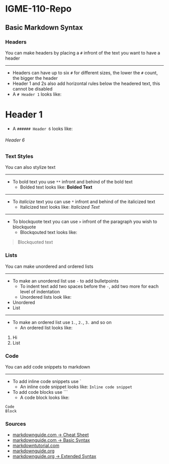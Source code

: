 # IGME-110-Repo

## Basic Markdown Syntax

### Headers

You can make headers by placing a `#` infront of the text you want to have a header

---
  - Headers can have up to six `#` for different sizes, the lower the `#` count, the bigger the header
  - Header 1 and 2s also add horizontal rules below the headered text, this cannot be disabled
  - A `# Header 1` looks like:
# Header 1
  - A `###### Header 6` looks like:
###### Header 6

### Text Styles

You can also stylize text

---
  - To bold text you use `**` infront and behind of the bold text
    - Bolded text looks like:
**Bolded Text**
---
  - To *italicize* text you can use `*` infront and behind of the italicized text
    - Italicized text looks like:
*Italicized Text*
---
  - To blockquote text you can use `>` infront of the paragraph you wish to blockquote
    - Blockqouted text looks like:
> Blockquoted text

### Lists

You can make unordered and ordered lists

---
- To make an unordered list use `-` to add bulletpoints
  - To indent text add two spaces before the `-`, add two more for each level of indentation
  - Unordered lists look like:
- Unordered
- List
---
- To make an ordered list use `1.`, `2.`, `3.` and so on
  - An ordered list looks like:
1. Hi
2. List

### Code

You can add code snippets to markdown

---
- To add inline code snippets use `
  - An inline code snippet looks like:
`Inline code snippet`
- To add code blocks use ```
  - A code block looks like:
```
Code
Block
```

### Sources

- [markdownguide.com &#8594; Cheat Sheet](https://www.markdownguide.org/cheat-sheet/)
- [markdownguide.com &#8594; Basic Syntax](https://www.markdownguide.org/basic-syntax/)
- [markdowntutorial.com](https://www.markdowntutorial.com/)
- [markdownguide.org](https://www.markdownguide.org/)
- [markdownguide.org &#8594; Extended Syntax](https://www.markdownguide.org/extended-syntax/)
